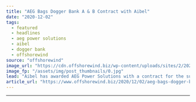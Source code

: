 ```yaml
---
title: "AEG Bags Dogger Bank A & B Contract with Aibel"
date: "2020-12-02"
tags: 
  - featured
  - headlines
  - aeg power solutions
  - aibel
  - dogger bank
  - offshorewind
source: "offshorewind"
image_url: "https://cdn.offshorewind.biz/wp-content/uploads/sites/2/2020/12/02114018/Aibel.jpg"
image_fp: "/assets/img/post_thumbnails/0.jpg"
lead: "Aibel has awarded AEG Power Solutions with a contract for the supply of its"
article_url: "https://www.offshorewind.biz/2020/12/02/aeg-bags-dogger-bank-a-b-contract-with-aibel/"
---
```


---
